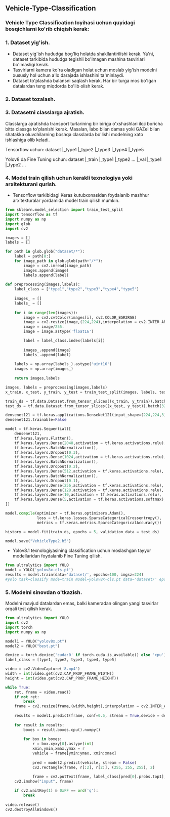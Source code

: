 ## Vehicle-Type-Classification

### Vehicle Type Classification loyihasi uchun quyidagi bosqichlarni ko'rib chiqish kerak:
### 1. Dataset yig'ish.
* Dataset yig'ish hududga bog'liq holatda shakllantirilishi kerak. Ya'ni, dataset tarkibida hududga tegishli bo'lmagan mashina tasvirlari bo'lmasligi kerak.
* Tasvirlarni kamera ko'ra oladigan holat uchun moslab yig'ish modelni xususiy hol uchun a'lo darajada ishlashini ta'minlaydi.
* Dataset to'plashda balansni saqlash kerak. Har bir turga mos bo'lgan datalardan teng miqdorda bo'lib olish kerak.

### 2. Dataset tozalash.

### 3. Datasetni classlarga ajratish.
Classlarga ajratishda transport turlarining bir biriga o'xshashlari iloji boricha bitta classga to'planishi kerak. Masalan, labo bilan damas yoki GAZel bilan shatakka oluvchilarning boshqa classlarda bo'lishi modelning xato ishlashiga olib keladi.

Tensorflow uchun:
dataset
|_type1
|_type2
|_type3
|_type4
|_type5

Yolov8 da Fine Tuning uchun:
dataset
|_train
  |_type1
  |_type2
  ...
|_val
  |_type1
  |_type2
  ...

### 4. Model train qilish uchun kerakli texnologiya yoki arxitekturani qurish.
* Tensorflow tarkibidagi Keras kutubxonasidan foydalanib mashhur arxitekturalar yordamida model train qilish mumkin.

```python
from sklearn.model_selection import train_test_split
import tensorflow as tf
import numpy as np
import glob
import cv2

images = []
labels = []

for path in glob.glob("dataset/*"):
    label = path[8:]
    for image_path in glob.glob(path+"/*"):
        image = cv2.imread(image_path)
        images.append(image)
        labels.append(label)
    
def preprocessing(images,labels):
    label_class = ["type1","type2","type3","type4","type5"]
    
    images_ = []
    labels_ = []
    
    for i in range(len(images)):
        image = cv2.cvtColor(images[i], cv2.COLOR_BGR2RGB)
        image = cv2.resize(image,(224,224),interpolation = cv2.INTER_AREA)
        image = image/255.
        image = image.astype('float16')

        label = label_class.index(labels[i])
        
        images_.append(image)
        labels_.append(label)
        
    labels = np.array(labels_).astype('uint16')
    images = np.array(images_)
    
    return images,labels

images, labels = preprocessing(images,labels)
x_train, x_test, y_train, y_test = train_test_split(images, labels, test_size=0.15, random_state=42)

train_ds = tf.data.Dataset.from_tensor_slices((x_train, y_train)).batch(32)
test_ds = tf.data.Dataset.from_tensor_slices((x_test, y_test)).batch(32)

densenet121 = tf.keras.applications.DenseNet121(input_shape=(224,224,3), include_top=False)
densenet121.trainable=False

model = tf.keras.Sequential([
    densenet121,
    tf.keras.layers.Flatten(),
    tf.keras.layers.Dense(2048,activation = tf.keras.activations.relu),
    tf.keras.layers.BatchNormalization(),
    tf.keras.layers.Dropout(0.3),
    tf.keras.layers.Dense(1024,activation = tf.keras.activations.relu),
    tf.keras.layers.BatchNormalization(),
    tf.keras.layers.Dropout(0.2),
    tf.keras.layers.Dense(512,activation = tf.keras.activations.relu),
    tf.keras.layers.BatchNormalization(),
    tf.keras.layers.Dropout(0.1),
    tf.keras.layers.Dense(256,activation = tf.keras.activations.relu),
    tf.keras.layers.Dense(128,activation = tf.keras.activations.relu),
    tf.keras.layers.Dense(10,activation = tf.keras.activations.relu),
    tf.keras.layers.Dense(5,activation = tf.keras.activations.softmax),
])

model.compile(optimizer = tf.keras.optimizers.Adam(),
              loss = tf.keras.losses.SparseCategoricalCrossentropy(),
              metrics = tf.keras.metrics.SparseCategoricalAccuracy())

history = model.fit(train_ds, epochs = 5, validation_data = test_ds)

model.save("VehicleType2.h5")
```

* Yolov8.1 texnologiyasining classification uchun moslashgan tayyor modellaridan foydalanib Fine Tuning qilish.

```python
from ultralytics import YOLO
model = YOLO('yolov8x-cls.pt')
results = model.train(data='dataset/', epochs=100, imgsz=224)
#yolo task=classify mode=train model=yolov8x-cls.pt data='dataset/' epochs=100 imgsz=224
```

### 5. Modelni sinovdan o'tkazish.
Modelni mavjud datalardan emas, balki kameradan olingan yangi tasvirlar orqali test qilish kerak.
```python
from ultralytics import YOLO
import cv2
import torch
import numpy as np

model1 = YOLO("yolov8x.pt")
model2 = YOLO("best.pt")

device = torch.device('cuda:0' if torch.cuda.is_available() else 'cpu')
label_class = [type1, type2, type3, type4, type5]

video = cv2.VideoCapture('8.mp4')
width = int(video.get(cv2.CAP_PROP_FRAME_WIDTH))
height = int(video.get(cv2.CAP_PROP_FRAME_HEIGHT))

while True:
    ret, frame = video.read()
    if not ret:
        break
    frame = cv2.resize(frame,(width,height),interpolation = cv2.INTER_AREA)
        
    results = model1.predict(frame, conf=0.5, stream = True,device = device, classes = [1,2,3,5,7])
    
    for result in results:
        boxes = result.boxes.cpu().numpy()
        
        for box in boxes:
            r = box.xyxy[0].astype(int)
            xmin,ymin,xmax,ymax = r
            vehicle = frame[ymin:ymax, xmin:xmax]
            
            pred = model2.predict(vehicle, stream = False)
            cv2.rectangle(frame, r[:2], r[2:], (255, 255, 255), 2)
            
            frame = cv2.putText(frame, label_class[pred[0].probs.top1], r[:2], cv2.FONT_HERSHEY_SIMPLEX, 1, (255, 0, 0), 2, cv2.LINE_AA)
    cv2.imshow("input", frame)

    if cv2.waitKey(1) & 0xFF == ord('q'):
        break
        
video.release()
cv2.destroyAllWindows()   
```
